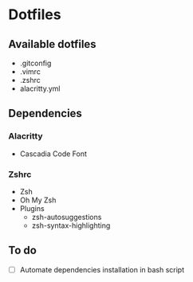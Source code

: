 # Dotfiles

## Available dotfiles
- .gitconfig
- .vimrc
- .zshrc
- alacritty.yml

## Dependencies
### Alacritty
- Cascadia Code Font

### Zshrc
- Zsh
- Oh My Zsh
- Plugins
  - zsh-autosuggestions
  - zsh-syntax-highlighting

## To do
- [ ] Automate dependencies installation in bash script